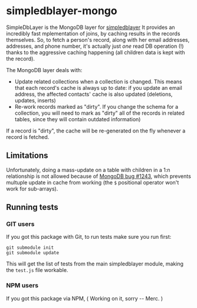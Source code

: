 simpledblayer-mongo
===================


SimpleDbLayer is the MongoDB layer for [simpledblayer](https://github.com/mercmobily/simpledblayer)
It provides an incredibly fast mplementation of joins, by caching results in the records themselves. So, to fetch a person's record, along with her email addresses, addresses, and phone number, it's actually just _one_ read DB operation (!) thanks to the aggressive caching happening (all children data is kept with the record).

The MongoDB layer deals with:

* Update related collections when a collection is changed. This means that each record's cache is always up to date: if you update an email address, the affected contacts' cache is also updated (deletions, updates, inserts)
* Re-work records marked as "dirty". If you change the schema for a collection, you will need to mark as "dirty" all of the records in related tables, since they will contain outdated information)

If a record is "dirty", the cache will be re-generated on the fly whenever a record is fetched.

## Limitations

Unfortunately, doing a mass-update on a table with children in a 1:n relationship is not allowed because of [MongoDB bug #1243](https://jira.mongodb.org/browse/server-1243), which prevents multuple update in cache from working (the `$` positional operator won't work for sub-arrays).

## Running tests

### GIT users

If you got this package with Git, to run tests make sure you run first:

    git submodule init
    git submodule update 

This will get the list of tests from the main simpledblayer module, making the `test.js` file workable.


### NPM users

If you got this package via NPM, ( Working on it, sorry -- Merc. )
